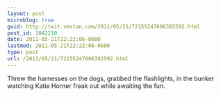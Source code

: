 ```yaml
---
layout: post
microblog: true
guid: http://twit.vmstan.com/2011/05/21/72155247606382592.html
post_id: 3042210
date: 2011-05-21T22:22:06-0600
lastmod: 2011-05-21T22:22:06-0600
type: post
url: /2011/05/21/72155247606382592.html
---
```

Threw the harnesses on the dogs, grabbed the flashlights, in the bunker watching Katie Horner freak out while awaiting the fun.
